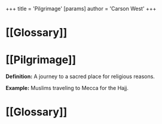 +++
 title = 'Pilgrimage'
[params]
	author = 'Carson West'
+++
# [[Glossary]]

# [[Pilgrimage]] 
**Definition:** A journey to a sacred place for religious reasons.

**Example:**  Muslims traveling to Mecca for the Hajj.

# [[Glossary]]